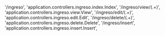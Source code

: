 '/ingreso', 'application.controllers.ingreso.index.Index',
'/ingreso/view/(.+)', 'application.controllers.ingreso.view.View',
'/ingreso/edit/(.+)', 'application.controllers.ingreso.edit.Edit',
'/ingreso/delete/(.+)', 'application.controllers.ingreso.delete.Delete',
'/ingreso/insert', 'application.controllers.ingreso.insert.Insert',